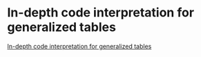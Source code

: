 # In-depth code interpretation for generalized tables
[In-depth code interpretation for generalized tables](https://aiwithcloud.com/2022/09/15/in_depth_code_interpretation_for_generalized_tables/)